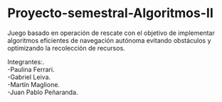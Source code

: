 # Proyecto-semestral-Algoritmos-II

Juego basado en operación de rescate con el objetivo de implementar algoritmos eficientes de navegación autónoma evitando obstáculos y optimizando la recolección de recursos.<br>

Integrantes:.<br>
-Paulina Ferrari.<br>
-Gabriel Leiva.<br>
-Martín Maglione.<br>
-Juan Pablo Peñaranda.<br>
